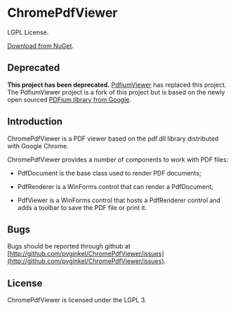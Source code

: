 # ChromePdfViewer

LGPL License.

[Download from NuGet](http://nuget.org/packages/ChromePdfViewer).

## Deprecated

**This project has been deprecated.** [PdfiumViewer](https://github.com/pvginkel/PdfiumViewer)
has replaced this project. The PdfiumViewer project is a fork of this project but
is based on the newly open sourced [PDFium library from Google](https://code.google.com/p/pdfium/).

## Introduction

ChromePdfViewer is a PDF viewer based on the pdf.dll library distributed with
Google Chrome.

ChromePdfViewer provides a number of components to work with PDF files:

* PdfDocument is the base class used to render PDF documents;

* PdfRenderer is a WinForms control that can render a PdfDocument;

* PdfViewer is a WinForms control that hosts a PdfRenderer control and
  adds a toolbar to save the PDF file or print it.

## Bugs

Bugs should be reported through github at
[http://github.com/pvginkel/ChromePdfViewer/issues](http://github.com/pvginkel/ChromePdfViewer/issues).

## License

ChromePdfViewer is licensed under the LGPL 3.
